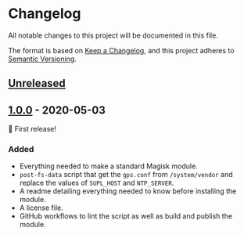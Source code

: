 # Changelog

All notable changes to this project will be documented in this file.

The format is based on [Keep a Changelog](https://keepachangelog.com/en/1.0.0/), and this project adheres to [Semantic Versioning](https://semver.org/spec/v2.0.0.html).

## [Unreleased]

## [1.0.0] - 2020-05-03

🎉 First release!

### Added

- Everything needed to make a standard Magisk module.
- `post-fs-data` script that get the `gps.conf` from `/system/vendor` and replace the values of `SUPL_HOST` and `NTP_SERVER`.
- A readme detailing everything needed to know before installing the module.
- A license file.
- GitHub workflows to lint the script as well as build and publish the module.

[Unreleased]: https://github.com/olivierlacan/keep-a-changelog/compare/v1.0.0...HEAD
[1.0.0]: https://github.com/olivierlacan/keep-a-changelog/releases/tag/v1.0.0
